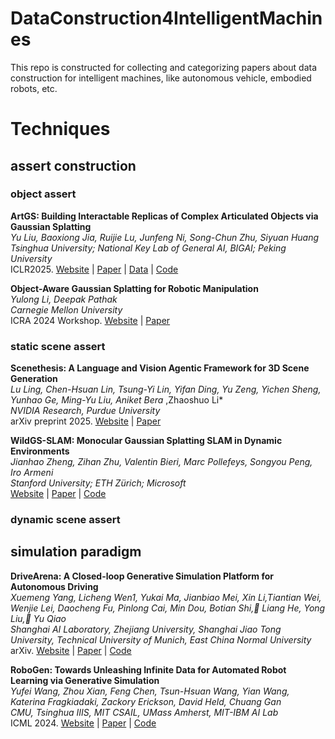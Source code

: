# DataConstruction4IntelligentMachines
This repo is constructed for collecting and categorizing papers about data construction for intelligent machines, like autonomous vehicle, embodied robots, etc.

# Techniques

## assert construction
 
### object assert 
**ArtGS: Building Interactable Replicas of Complex Articulated Objects via Gaussian Splatting**\
*Yu Liu, Baoxiong Jia, Ruijie Lu, Junfeng Ni, Song-Chun Zhu, Siyuan Huang*\
*Tsinghua University; National Key Lab of General AI, BIGAI; Peking University*\
ICLR2025. [Website](https://articulate-gs.github.io/) | [Paper](https://arxiv.org/abs/2502.19459) | [Data](https://huggingface.co/datasets/YuLiu/ArtGS-Dataset) | [Code](https://github.com/YuLiu-LY/ArtGS/tree/main) 

**Object-Aware Gaussian Splatting for Robotic Manipulation**\
*Yulong Li, Deepak Pathak*\
*Carnegie Mellon University*\
ICRA 2024 Workshop. [Website](https://object-aware-gaussian.github.io/) | [Paper](https://openreview.net/forum?id=gdRI43hDgo)

### static scene assert

**Scenethesis: A Language and Vision Agentic Framework for 3D Scene Generation**\
*Lu Ling, Chen-Hsuan Lin, Tsung-Yi Lin, Yifan Ding, Yu Zeng, Yichen Sheng, Yunhao Ge, Ming-Yu Liu, Aniket Bera* ,Zhaoshuo Li*\
*NVIDIA Research, Purdue University*\
arXiv preprint 2025. [Website](https://research.nvidia.com/labs/dir/scenethesis/) | [Paper](https://arxiv.org/abs/2505.02836)

**WildGS-SLAM: Monocular Gaussian Splatting SLAM in Dynamic Environments**\
*Jianhao Zheng, Zihan Zhu, Valentin Bieri, Marc Pollefeys, Songyou Peng, Iro Armeni*\
*Stanford University; ETH Zürich; Microsoft*\
[Website](https://wildgs-slam.github.io/) | [Paper](https://arxiv.org/abs/2504.03886) | [Code](https://github.com/GradientSpaces/WildGS-SLAM)

### dynamic scene assert

## simulation paradigm

**DriveArena: A Closed-loop Generative Simulation Platform for Autonomous Driving**\
*Xuemeng Yang, Licheng Wen1, Yukai Ma, Jianbiao Mei, Xin Li,Tiantian Wei, Wenjie Lei, Daocheng Fu, Pinlong Cai, Min Dou, Botian Shi, Liang He, Yong Liu, Yu Qiao*\
*Shanghai AI Laboratory, Zhejiang University, Shanghai Jiao Tong University, Technical University of Munich, East China Normal University*\
arXiv. [Website](https://pjlab-adg.github.io/DriveArena/) | [Paper](https://arxiv.org/abs/2408.00415) | [Code](https://github.com/PJLab-ADG/DriveArena)

**RoboGen: Towards Unleashing Infinite Data for Automated Robot Learning via Generative Simulation**\
*Yufei Wang, Zhou Xian, Feng Chen, Tsun-Hsuan Wang, Yian Wang, Katerina Fragkiadaki, Zackory Erickson, David Held, Chuang Gan*\
*CMU, Tsinghua IIIS, MIT CSAIL, UMass Amherst, MIT-IBM AI Lab*\
ICML 2024. [Website](https://robogen-ai.github.io/) | [Paper](https://arxiv.org/abs/2311.01455) | [Code](https://github.com/Genesis-Embodied-AI/RoboGen)
